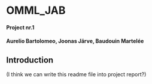 # OMML_JAB
#### Project nr.1
#### Aurelio Bartolomeo, Joonas Järve, Baudouin Martelée 
## Introduction
(I think we can write this readme file into project report?)
